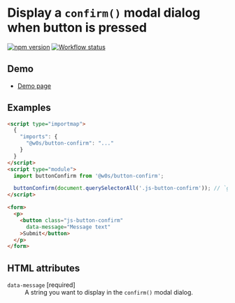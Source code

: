 # Display a `confirm()` modal dialog when button is pressed

[![npm version](https://badge.fury.io/js/%40w0s%2Fbutton-confirm.svg)](https://www.npmjs.com/package/@w0s/button-confirm)
[![Workflow status](https://github.com/SaekiTominaga/js-library-browser/actions/workflows/button-confirm.yml/badge.svg)](https://github.com/SaekiTominaga/js-library-browser/actions/workflows/button-confirm.yml)

## Demo

- [Demo page](https://saekitominaga.github.io/js-library-browser/packages/button-confirm/demo/)

## Examples

```HTML
<script type="importmap">
  {
    "imports": {
      "@w0s/button-confirm": "..."
    }
  }
</script>
<script type="module">
  import buttonConfirm from '@w0s/button-confirm';

  buttonConfirm(document.querySelectorAll('.js-button-confirm')); // `getElementById()` or `getElementsByClassName()` or `getElementsByTagName()` or `querySelector()` or `querySelectorAll()`
</script>

<form>
  <p>
    <button class="js-button-confirm"
      data-message="Message text"
    >Submit</button>
  </p>
</form>
```

## HTML attributes

<dl>
<dt><code>data-message</code> [required]</dt>
<dd>A string you want to display in the <code>confirm()</code> modal dialog.</dd>
</dl>
